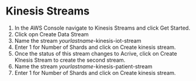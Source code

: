 # Kinesis Streams

1. In the AWS Console navigate to Kinesis Streams and click Get Started.
1. Click opn Create Data Stream
1. Name the stream *yourlastname*-kinesis-iot-stream
1. Enter 1 for Number of Shards and click on Create kinesis stream.
1. Once the status of this stream changes to Acrive, click on Create KInesis Stream to create the second stream.
1. Name the stream *yourlastname*-kinesis-patient-stream
1. Enter 1 for Number of Shards and click on Create kinesis stream.
